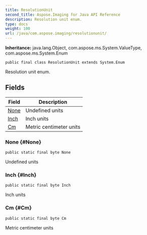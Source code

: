 ```yaml
---
title: ResolutionUnit
second_title: Aspose.Imaging for Java API Reference
description: Resolution unit enum.
type: docs
weight: 100
url: /java/com.aspose.imaging/resolutionunit/
---
```

**Inheritance:**
java.lang.Object, com.aspose.ms.System.ValueType, com.aspose.ms.System.Enum
```
public final class ResolutionUnit extends System.Enum
```

Resolution unit enum.
## Fields

| Field | Description |
| --- | --- |
| [None](#None) | Undefined units |
| [Inch](#Inch) | Inch units |
| [Cm](#Cm) | Metric centimeter units |
### None {#None}
```
public static final byte None
```


Undefined units

### Inch {#Inch}
```
public static final byte Inch
```


Inch units

### Cm {#Cm}
```
public static final byte Cm
```


Metric centimeter units

